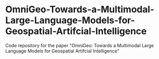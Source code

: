 # OmniGeo-Towards-a-Multimodal-Large-Language-Models-for-Geospatial-Artifcial-Intelligence
Code repository for the paper "OmniGeo: Towards a Multimodal Large Language Models for Geospatial Artifcial Intelligence"
